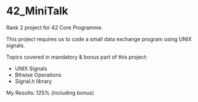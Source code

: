 # 42_MiniTalk

Rank 2 project for 42 Core Programme.

This project requires us to code a small data exchange program using UNIX signals.

Topics covered in mandatory & bonus part of this project:

- UNIX Signals
- Bitwise Operations
- Signal.h library

My Results: 125% (including bonus)
